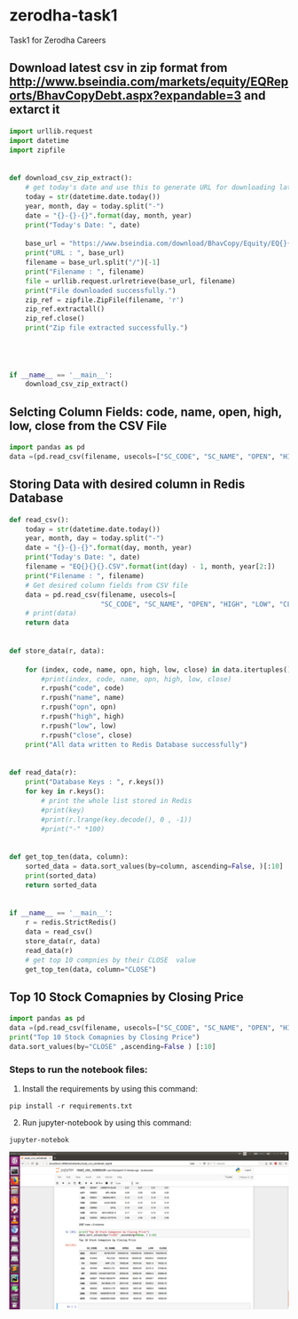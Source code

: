 # zerodha-task1
Task1 for  Zerodha Careers


## Download latest csv in zip format from  http://www.bseindia.com/markets/equity/EQReports/BhavCopyDebt.aspx?expandable=3 and extarct it

```python
import urllib.request
import datetime
import zipfile


def download_csv_zip_extract():
	# get today's date and use this to generate URL for downloading latest CSV in ZIP format
	today = str(datetime.date.today())
	year, month, day = today.split("-")
	date = "{}-{}-{}".format(day, month, year)
	print("Today's Date: ", date)

	base_url = "https://www.bseindia.com/download/BhavCopy/Equity/EQ{}{}{}_CSV.ZIP".format(int(day) - 1, month, year[2:])
	print("URL : ", base_url)
	filename = base_url.split("/")[-1]
	print("Filename : ", filename)
	file = urllib.request.urlretrieve(base_url, filename)
	print("File downloaded successfully.")
	zip_ref = zipfile.ZipFile(filename, 'r')
	zip_ref.extractall()
	zip_ref.close()
	print("Zip file extracted successfully.")




if __name__ == '__main__':
	download_csv_zip_extract()

```


## Selcting Column Fields: code, name, open, high, low, close from the CSV File 

```python
import pandas as pd
data =(pd.read_csv(filename, usecols=["SC_CODE", "SC_NAME", "OPEN", "HIGH", "LOW", "CLOSE"]))

```
## Storing Data with desired column in Redis Database

```python
def read_csv():
    today = str(datetime.date.today())
    year, month, day = today.split("-")
    date = "{}-{}-{}".format(day, month, year)
    print("Today's Date: ", date)
    filename = "EQ{}{}{}.CSV".format(int(day) - 1, month, year[2:])
    print("Filename : ", filename)
    # Get desired column fields from CSV file
    data = pd.read_csv(filename, usecols=[
                       "SC_CODE", "SC_NAME", "OPEN", "HIGH", "LOW", "CLOSE"])
    # print(data)
    return data


def store_data(r, data):

    for (index, code, name, opn, high, low, close) in data.itertuples():
        #print(index, code, name, opn, high, low, close)
        r.rpush("code", code)
        r.rpush("name", name)
        r.rpush("opn", opn)
        r.rpush("high", high)
        r.rpush("low", low)
        r.rpush("close", close)
    print("All data written to Redis Database successfully")


def read_data(r):
    print("Database Keys : ", r.keys())
    for key in r.keys():
        # print the whole list stored in Redis
        #print(key)
        #print(r.lrange(key.decode(), 0 , -1))
        #print("-" *100)


def get_top_ten(data, column):
    sorted_data = data.sort_values(by=column, ascending=False, )[:10]
    print(sorted_data)
    return sorted_data


if __name__ == '__main__':
    r = redis.StrictRedis()
    data = read_csv()
    store_data(r, data)
    read_data(r)
    # get top 10 compnies by their CLOSE  value
    get_top_ten(data, column="CLOSE")
```


## Top 10 Stock Comapnies by Closing Price

```python
import pandas as pd
data =(pd.read_csv(filename, usecols=["SC_CODE", "SC_NAME", "OPEN", "HIGH", "LOW", "CLOSE"]))
print("Top 10 Stock Comapnies by Closing Price")
data.sort_values(by="CLOSE" ,ascending=False ) [:10]

```


### Steps to run the notebook files:
1. Install the requirements by using  this command:

```code
pip install -r requirements.txt
```

2. Run jupyter-notebook by using this command:

```code
jupyter-notebok
```

![Screenshot](https://github.com/gauravssnl/zerodha-task1/blob/master/ScreenShots/Screenshot%20from%202018-04-12%2016-57-54.png)

